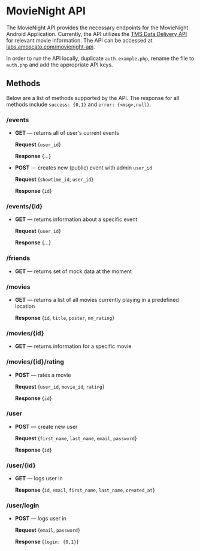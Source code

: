 # MovieNight API

The MovieNight API provides the necessary endpoints for the MovieNight Android Application. Currently, the API utilizes the [TMS Data Delivery API](http://developer.tmsapi.com/TMS_Data_Delivery_APIs) for relevant movie information. The API can be accessed at [labs.amoscato.com/movienight-api](http://labs.amoscato.com/movienight-api/).

In order to run the API locally, duplicate `auth.example.php`, rename the file to `auth.php` and add the appropriate API keys.

## Methods

Below are a list of methods supported by the API. The response for all methods include `success: {0,1}` and `error: {<msg>,null}`.

### /events

* **GET** — returns all of user's current events

	**Request** {`user_id`}
	
	**Response** {...}

* **POST** — creates new (public) event with admin `user_id`

	**Request** {`showtime_id`, `user_id`}

	**Response** {`id`}

### /events/{id}

* **GET** — returns information about a specific event

	**Request** {`user_id`}
	
	**Response** {...}

### /friends

* **GET** — returns set of mock data at the moment

### /movies

* **GET** — returns a list of all movies currently playing in a predefined location

	**Response** {`id`, `title`, `poster`, `mn_rating`}

### /movies/{id}

* **GET** — returns information for a specific movie

### /movies/{id}/rating

* **POST** — rates a movie

	**Request** {`user_id`, `movie_id`, `rating`}
	
	**Response** {`id`}

### /user

* **POST** — create new user

	**Request** {`first_name`, `last_name`, `email`, `password`}
	
	**Response** {`id`}

### /user/{id}

* **GET** — logs user in
	
	**Response** {`id`, `email`, `first_name`, `last_name`, `created_at`}

### /user/login

* **POST** — logs user in

	**Request** {`email`, `password`}
	
	**Response** {`login: {0,1}`}